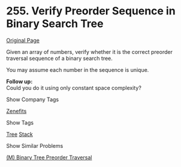 # 255. Verify Preorder Sequence in Binary Search Tree

[Original Page](https://leetcode.com/problems/verify-preorder-sequence-in-binary-search-tree/)

Given an array of numbers, verify whether it is the correct preorder traversal sequence of a binary search tree.

You may assume each number in the sequence is unique.

**Follow up:**  
Could you do it using only constant space complexity?

<div>

<div id="company_tags" class="btn btn-xs btn-warning">Show Company Tags</div>

<span class="hidebutton">[Zenefits](/company/zenefits/)</span></div>

<div>

<div id="tags" class="btn btn-xs btn-warning">Show Tags</div>

<span class="hidebutton">[Tree](/tag/tree/) [Stack](/tag/stack/)</span></div>

<div>

<div id="similar" class="btn btn-xs btn-warning">Show Similar Problems</div>

<span class="hidebutton">[(M) Binary Tree Preorder Traversal](/problems/binary-tree-preorder-traversal/)</span></div>